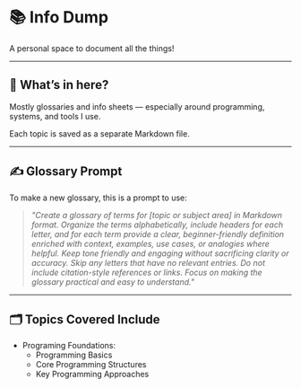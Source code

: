 # 📚 Info Dump

A personal space to document all the things!

---

## 🧠 What’s in here?

Mostly glossaries and info sheets — especially around programming, systems, and tools I use.

Each topic is saved as a separate Markdown file.

---

## ✍️ Glossary Prompt

To make a new glossary, this is a prompt to use:

> _"Create a glossary of terms for [topic or subject area] in Markdown format. Organize the terms alphabetically, include headers for each letter, and for each term provide a clear, beginner-friendly definition enriched with context, examples, use cases, or analogies where helpful. Keep tone friendly and engaging without sacrificing clarity or accuracy. Skip any letters that have no relevant entries. Do not include citation-style references or links. Focus on making the glossary practical and easy to understand."_

---

## 🗂 Topics Covered Include

- Programing Foundations:
  - Programming Basics  
  - Core Programming Structures  
  - Key Programming Approaches
